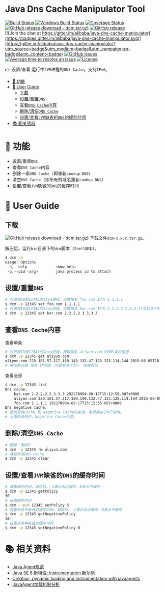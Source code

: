 Java Dns Cache Manipulator Tool
=================================

[![Build Status](https://travis-ci.org/alibaba/java-dns-cache-manipulator.svg?branch=master)](https://travis-ci.org/alibaba/java-dns-cache-manipulator)
[![Windows Build Status](https://img.shields.io/appveyor/ci/oldratlee/java-dns-cache-manipulator/master.svg?label=windows%20build)](https://ci.appveyor.com/project/oldratlee/java-dns-cache-manipulator)
[![Coverage Status](https://coveralls.io/repos/github/alibaba/java-dns-cache-manipulator/badge.svg?branch=master)](https://coveralls.io/github/alibaba/java-dns-cache-manipulator?branch=master)  
[![GitHub release download - dcm.tar.gz)](https://img.shields.io/github/downloads/alibaba/java-dns-cache-manipulator/v1.5.1/dcm-1.5.1.tar.gz.svg)](https://github.com/alibaba/java-dns-cache-manipulator/releases/download/v1.5.1/dcm-1.5.1.tar.gz)
[![GitHub release](https://img.shields.io/github/release/alibaba/java-dns-cache-manipulator.svg)](https://github.com/alibaba/java-dns-cache-manipulator/releases)  
[![Join the chat at https://gitter.im/alibaba/java-dns-cache-manipulator](https://badges.gitter.im/alibaba/java-dns-cache-manipulator.svg)](https://gitter.im/alibaba/java-dns-cache-manipulator?utm_source=badge&utm_medium=badge&utm_campaign=pr-badge&utm_content=badge)
[![GitHub issues](https://img.shields.io/github/issues/alibaba/java-dns-cache-manipulator.svg)](https://github.com/alibaba/java-dns-cache-manipulator/issues)
[![Average time to resolve an issue](http://isitmaintained.com/badge/resolution/alibaba/java-dns-cache-manipulator.svg)](http://isitmaintained.com/project/alibaba/java-dns-cache-manipulator "Average time to resolve an issue")
[![License](https://img.shields.io/badge/license-Apache%202-4EB1BA.svg)](https://www.apache.org/licenses/LICENSE-2.0.html)

:point_right: 设置/查看 运行中`JVM`进程的`DNS Cache`，支持`IPv6`。

<!-- START doctoc generated TOC please keep comment here to allow auto update -->
<!-- DON'T EDIT THIS SECTION, INSTEAD RE-RUN doctoc TO UPDATE -->


- [:wrench: 功能](#wrench-%E5%8A%9F%E8%83%BD)
- [:busts_in_silhouette: User Guide](#busts_in_silhouette-user-guide)
    - [下载](#%E4%B8%8B%E8%BD%BD)
    - [设置/重置`DNS`](#%E8%AE%BE%E7%BD%AE%E9%87%8D%E7%BD%AEdns)
    - [查看`DNS Cache`内容](#%E6%9F%A5%E7%9C%8Bdns-cache%E5%86%85%E5%AE%B9)
    - [删除/清空`DNS Cache`](#%E5%88%A0%E9%99%A4%E6%B8%85%E7%A9%BAdns-cache)
    - [设置/查看`JVM`缺省的`DNS`的缓存时间](#%E8%AE%BE%E7%BD%AE%E6%9F%A5%E7%9C%8Bjvm%E7%BC%BA%E7%9C%81%E7%9A%84dns%E7%9A%84%E7%BC%93%E5%AD%98%E6%97%B6%E9%97%B4)
- [:books: 相关资料](#books-%E7%9B%B8%E5%85%B3%E8%B5%84%E6%96%99)

<!-- END doctoc generated TOC please keep comment here to allow auto update -->

:wrench: 功能
=================================

- 设置/重置`DNS`
- 查看`DNS Cache`内容
- 删除一条`DNS Cache`（即重新`Lookup DNS`）
- 清空`DNS Cache`（即所有的域名重新`Lookup DNS`）
- 设置/查看`JVM`缺省的`DNS`的缓存时间

:busts_in_silhouette: User Guide
=================================

下载
----------

[![GitHub release download - dcm.tar.gz)](https://img.shields.io/github/downloads/alibaba/java-dns-cache-manipulator/v1.5.1/dcm-1.5.1.tar.gz.svg)](https://github.com/alibaba/java-dns-cache-manipulator/releases/download/v1.5.1/dcm-1.5.1.tar.gz) 下载文件`dcm-x.x.x.tar.gz`。

解压后，运行`bin`目录下的`dcm`脚本（`Shell脚本`）。

```bash
$ dcm -h
usage: Options
 -h,--help             show help
 -p,--pid <arg>        java process id to attach
```

设置/重置`DNS`
---------------

```bash
# 对进程ID是12345的Java进程，设置域名 foo.com IP为 1.1.1.1
$ dcm -p 12345 set foo.com 1.1.1.1
# 对进程ID是12345的Java进程，设置域名 bar.com IP为 2.2.2.2 3.3.3.3(可以多个IP)
$ dcm -p 12345 set bar.com 2.2.2.2 3.3.3.3
```

查看`DNS Cache`内容
---------------

查看单条

```bash
# 对进程ID是12345的Java进程，获取域名 aliyun.com 的DNS条目信息
$ dcm -p 12345 get aliyun.com
aliyun.com 220.181.57.217,180.149.132.47,123.125.114.144 2015-06-05T18:56:09.635+0800
# 输出格式是 域名 IP列表（可能有多个IP） 失效时间
```

查看全部

```bash
$ dcm -p 12345 list
Dns cache:
    bar.com 2.2.2.2,3.3.3.3 292278994-08-17T15:12:55.807+0800
    aliyun.com 220.181.57.217,180.149.132.47,123.125.114.144 2015-06-05T19:00:30.514+0800
    foo.com 1.1.1.1 292278994-08-17T15:12:55.807+0800
Dns negative cache:
# 输出包含Cache 和 Negative Cache的条目。条目缩进了4个空格。
# 上面的示例中，Negative Cache为空。
```

删除/清空`DNS Cache`
---------------

```bash
# 删除一条DNS
$ dcm -p 12345 rm aliyun.com
# 清除所有DNS Cache
$ dcm -p 12345 clear
```

设置/查看`JVM`缺省的`DNS`的缓存时间
---------------

```bash
# 查看缓存时间，单位秒。-1表示永远缓存，0表示不缓存
$ dcm -p 12345 getPolicy
30
# 设置缓存时间
$ dcm --pid 12345 setPolicy 5
# 查看未命中条目的缓存时间，单位秒。-1表示永远缓存，0表示不缓存
$ dcm -p 12345 getNegativePolicy
10
# 设置未命中条目的缓存时间
$ dcm -p 12345 setNegativePolicy 0
```

:books: 相关资料
=================================

* [Java Agent规范](http://docs.oracle.com/javase/7/docs/api/java/lang/instrument/package-summary.html)
* [Java SE 6 新特性: Instrumentation 新功能](http://www.ibm.com/developerworks/cn/java/j-lo-jse61/)
* [Creation, dynamic loading and instrumentation with javaagents](http://dhruba.name/2010/02/07/creation-dynamic-loading-and-instrumentation-with-javaagents/)
* [JavaAgent加载机制分析](http://nijiaben.iteye.com/blog/1847212)
